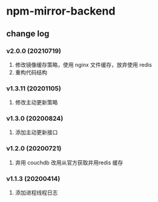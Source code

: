 # npm-mirror-backend

## change log

### v2.0.0 (20210719)

1. 修改镜像缓存策略，使用 nginx 文件缓存，放弃使用 redis
2. 重构代码结构

### v1.3.11 (20201105)

1. 修改主动更新策略

### v1.3.0 (20200824)

1. 添加主动更新接口

### v1.2.0 (20200721)

1. 弃用 couchdb 改用从官方获取并用redis 缓存

### v1.1.3 (20200414)

1. 添加进程线程日志

